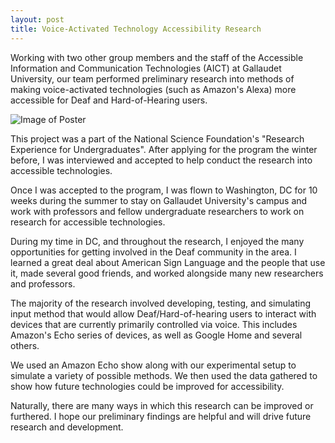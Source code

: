 ```yaml
---
layout: post
title: Voice-Activated Technology Accessibility Research
---
```


Working with two other group members and the staff of the Accessible Information and Communication Technologies (AICT) at Gallaudet University, our team performed preliminary research into methods of making voice-activated technologies (such as Amazon's Alexa) more accessible for Deaf and Hard-of-Hearing users.

![Image of Poster]()

This project was a part of the National Science Foundation's "Research Experience for Undergraduates". After applying for the program the winter before, I was interviewed and accepted to help conduct the research into accessible technologies.

Once I was accepted to the program, I was flown to Washington, DC for 10 weeks during the summer to stay on Gallaudet University's campus and work with professors and fellow undergraduate researchers to work on research for accessible technologies. 

During my time in DC, and throughout the research, I enjoyed the many opportunities for getting involved in the Deaf community in the area. I learned a great deal about American Sign Language and the people that use it, made several good friends, and worked alongside many new researchers and professors.

The majority of the research involved developing, testing, and simulating input method that would allow Deaf/Hard-of-hearing users to interact with devices that are currently primarily controlled via voice. This includes Amazon's Echo series of devices, as well as Google Home and several others.

We used an Amazon Echo show along with our experimental setup to simulate a variety of possible methods. We then used the data gathered to show how future technologies could be improved for accessibility.

Naturally, there are many ways in which this research can be improved or furthered. I hope our preliminary findings are helpful and will drive future research and development.


